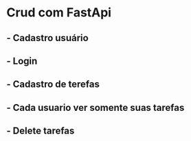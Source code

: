 # Crud com FastApi

## - Cadastro usuário
## - Login
## - Cadastro de terefas
## - Cada usuario ver somente suas tarefas
## - Delete tarefas
